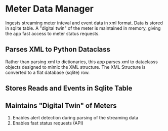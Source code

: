 # Meter Data Manager
Ingests streaming meter inteval and event data in xml format.  Data is stored in sqlite table.  A "digital twin" of the meter is maintained in memory, giving the app fast access to meter status requests.

## Parses XML to Python Dataclass
Rather than parsing xml to dictionaries, this app parses xml to dataclasss objects designed to mimic the XML structure.  The XML Structure is converted to a flat database (sqlite) row.

## Stores Reads and Events in Sqlite Table

## Maintains "Digital Twin" of Meters
1. Enables alert detection during parsing of the streaming data
2. Enables fast status requests (API)
